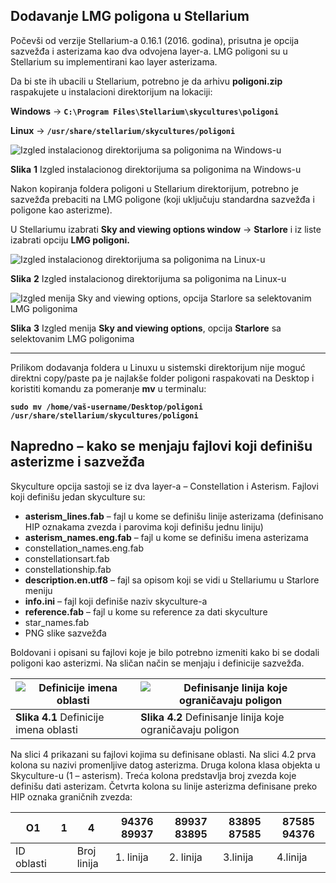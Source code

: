 ## **Dodavanje LMG poligona u Stellarium**

Počevši od verzije Stellarium-a 0.16.1 (2016. godina), prisutna je opcija sazvežđa i asterizama kao dva odvojena layer-a. LMG poligoni su u Stellarium su implementirani kao layer asterizama.

Da bi ste ih ubacili u Stellarium, potrebno je da arhivu **poligoni.zip** raspakujete u instalacioni direktorijum na lokaciji:  


**Windows** ->  **`C:\Program Files\Stellarium\skycultures\poligoni`**

**Linux** ->  **`/usr/share/stellarium/skycultures/poligoni`**

![Izgled instalacionog direktorijuma sa poligonima na Windows-u](https://lh5.googleusercontent.com/SUC8v9i_FzVRUxTQDJJD7hRORlIKIQRRmkks1OiFEMVqQvxbuOWg1QEK2USXqT-ft8nbQr5zMkeRi5kP8H4S=w1920-h910)

**Slika** **1** Izgled instalacionog direktorijuma sa poligonima na Windows-u

Nakon kopiranja foldera poligoni u Stellarium direktorijum, potrebno je sazvežđa prebaciti na LMG poligone (koji uključuju standardna sazvežđa i poligone kao asterizme).

U Stellariumu izabrati **Sky and viewing options window** -> **Starlore** i iz liste izabrati opciju **LMG poligoni.**

![Izgled instalacionog direktorijuma sa poligonima na Linux-u](https://lh6.googleusercontent.com/9bLEPiTrwIWYP_Ui0Xh_CXeJAetHJmx08JdXkLl0a3DblnFNUeFwe7lSZobfLF7ERLIeNSQ5P_5nU-YxiyMJ=w1920-h910)

**Slika** **2** Izgled instalacionog direktorijuma sa poligonima na Linux-u

![Izgled menija Sky and viewing options, opcija Starlore sa selektovanim LMG poligonima](https://lh3.googleusercontent.com/Uw0ioJsHZZaxxQwLZtbDh-Tz3A04IErXEfldVSx4Ys63BC7Qnr0WWVmQycOjXb5dgqLd-F5SJ_5Q7h2-AVPz=w1920-h910)

**Slika** **3** Izgled menija **Sky and viewing options**, opcija **Starlore** sa selektovanim LMG poligonima



----------
Prilikom dodavanja foldera u Linuxu u sistemski direktorijum nije moguć direktni copy/paste pa je najlakše folder poligoni raspakovati na Desktop i koristiti komandu za pomeranje **mv**  u terminalu:

**`sudo mv /home/vaš-username/Desktop/poligoni /usr/share/stellarium/skycultures/poligoni`**

  
  
## **Napredno – kako se menjaju fajlovi koji definišu asterizme i sazvežđa**

Skyculture opcija sastoji se iz dva layer-a – Constellation i Asterism. Fajlovi koji definišu jedan skyculture su:

- **asterism_lines.fab** – fajl u kome se definišu linije asterizama (definisano HIP oznakama zvezda i parovima koji definišu jednu       liniju)
- **asterism_names.eng.fab** – fajl u kome se definišu imena asterizama
- constellation_names.eng.fab
- constellationsart.fab
- constellationship.fab
- **description.en.utf8** – fajl sa opisom koji se vidi u Stellariumu u Starlore meniju
- **info.ini** – fajl koji definiše naziv skyculture-a
- **reference.fab** – fajl u kome su reference za dati skyculture
- star_names.fab
- PNG slike sazvežđa

Boldovani i opisani su fajlovi koje je bilo potrebno izmeniti kako bi se dodali poligoni kao asterizmi. Na sličan način se menjaju i definicije sazvežđa.


| ![Definicije imena oblasti](https://lh4.googleusercontent.com/SI96Q-lK4ibuEoeJj5O2J38eXtjoRflC6vRAfYy61GoECpPGEmfPCa0OtgF56kXFTU7-ZY2vGBLtaxbq6adp=w1920-h910) | ![Definisanje linija koje ograničavaju poligon](https://lh3.googleusercontent.com/rjequq9uFCr8msaCY1tAVfrNi_WT-i2rh3icl_VW1H2KFSMms3QFrHGUiC8r6zykMohqWe8uRuxYgrCQUJo6=w1920-h910) | 
|--|--|
|  **Slika 4.1** Definicije imena oblasti | **Slika 4.2** Definisanje linija koje ograničavaju poligon |

Na slici 4 prikazani su fajlovi kojima su definisane oblasti. Na slici 4.2 prva kolona su nazivi promenljive datog asterizma. Druga kolona klasa objekta u Skyculture-u (1 – asterism). Treća kolona predstavlja broj zvezda koje definišu dati asterizam. Četvrta kolona su linije asterizma definisane preko HIP oznaka graničnih zvezda:

| O1 | 1 | 4 | 94376 89937 | 89937 83895 | 83895 87585 | 87585 94376 |
|--|--|--|--|--|--|--|
| ID oblasti |  | Broj linija | 1. linija | 2. linija | 3.linija | 4.linija |
